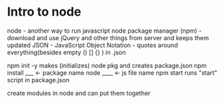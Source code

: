 # Intro to node

node - another way to run javascript
node package manager (npm) - download and use jQuery and other things from server and keeps them updated
JSON - JavaScript Object Notation
    - quotes around everything(besides empty () [] {} ) in .json

npm init -y     makes (initializes) node pkg and creates package.json
npm install ___   <- package name
node ____ <- js file name
npm start    runs "start" script in package.json

create modules in node and can put them together
